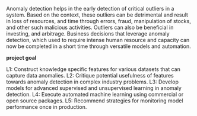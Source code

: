 
Anomaly detection helps in the early detection of critical outliers in a system. Based on the context, these outliers can be detrimental and result in loss of resources, and time through errors, fraud, manipulation of stocks, and other such malicious activities. Outliers can also be beneficial in investing, and arbitrage. Business decisions that leverage anomaly detection, which used to require intense human resource and capacity can now be completed in a short time through versatile models and automation.

**project goal**

L1: Construct knowledge specific features for various datasets that can capture data anomalies.
L2: Critique potential usefulness of features towards anomaly detection in complex industry problems.
L3: Develop models for advanced supervised and unsupervised learning in anomaly detection.
L4: Execute automated machine learning using commercial or open source packages.
L5: Recommend strategies for monitoring model performance once in production.
